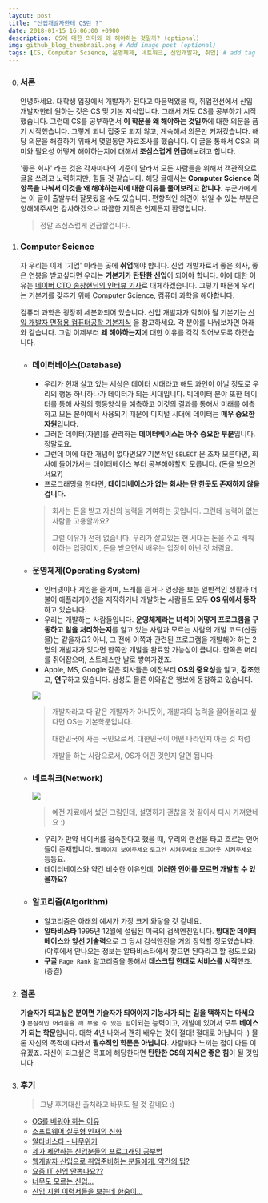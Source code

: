 ```yaml
---
layout: post
title: "신입개발자한테 CS란 ?"
date: 2018-01-15 16:06:00 +0900
description: CS에 대한 의미와 왜 해야하는 것일까? (optional)
img: github_blog_thumbnail.png # Add image post (optional)
tags: [CS, Computer Science, 운영체제, 네트워크, 신입개발자, 취업] # add tag
---
```


0. ### 서론

      안녕하세요. 대학생 입장에서 개발자가 된다고 마음먹었을 때, 취업전선에서 신입 개발자한테 원하는 것은 CS 및 기본 지식입니다. 그래서 저도 CS를 공부하기 시작했습니다. 그런데 CS를 공부하면서 **이 학문을 왜 해야하는 것일까**에 대한 의문을 품기 시작했습니다. 그렇게 되니 집중도 되지 않고, 계속해서 의문만 커져갔습니다. 해당 의문을 해결하기 위해서 몇일동안 자료조사를 했습니다. 이 글을 통해서 CS의 의미와 필요성 어떻게 해야하는지에 대해서 **조심스럽게 언급**해보려고 합니다.

      '좋은 회사' 라는 것은 각자마다의 기준이 달라서 모든 사람들을 위해서 객관적으로 글을 쓰려고 노력하지만, 힘들 것 같습니다. 해당 글에서는 **Computer Science 의 항목을 나눠서 이것을 왜 해야하는지에 대한 이유를 풀어보려고 합니다.** 누군가에게는 이 글이 출발부터 잘못됬을 수도 있습니다. 편향적인 의견이 섞일 수 있는 부분은 양해해주시면 감사하겠으나 따끔한 지적은 언제든지 환영입니다. 

      > 정말 조심스럽게 언급할겁니다.

1. ### Computer Science

   자 우리는 이제 '기업' 이라는 곳에 **취업**해야 합니다. 신입 개발자로서 좋은 회사, 좋은 연봉을 받고싶다면 우리는 **기본기가 탄탄한 신입**이 되어야 합니다. 이에 대한 이유는 [네이버 CTO 송창현님의 인터뷰 기사](http://digital.mk.co.kr/premium/share.php?no=10139)로 대체하겠습니다. 그렇기 때문에 우리는 기본기를 갖추기 위해 Computer Science, 컴퓨터 과학을 해야합니다. 

   컴퓨터 과학은 굉장히 세분화되어 있습니다. 신입 개발자가 익혀야 될 기본기는 [신입 개발자 면접용 컴퓨터공학 기본지식](http://softwarepatrasche.blogspot.kr/2016/04/blog-post.html) 을 참고하세요. 각 분야를 나눠보자면 아래와 같습니다. 그럼 이제부터 **왜 해야하는지**에 대한 이유를 각각 적어보도록 하겠습니다.

   - ### 데이터베이스(Database)

     - 우리가 현재 살고 있는 세상은 데이터 시대라고 해도 과언이 아닐 정도로 우리의 행동 하나하나가 데이터가 되는 시대입니다. 빅데이터 분야 또한 데이터를 통해 사람의 행동양식을 예측하고 이것의 결과를 통해서 미래를 예측하고 모든 분야에서 사용되기 때문에 디지털 시대에 데이터는 **매우 중요한 자원**입니다.
     - 그러한 데이터(자원)를 관리하는 **데이터베이스는 아주 중요한 부분**입니다. 정말로요.
     - 그런데 이에 대한 개념이 없다면요? 기본적인 `SELECT` 문 조차 모른다면, 회사에 들어가서는 데이터베이스 부터 공부해야할지 모릅니다. (돈을 받으면서요?)
     - 프로그래밍을 한다면, **데이터베이스가 없는 회사는 단 한곳도 존재하지 않을겁니다.**

     > 회사는 돈을 받고 자신의 능력을 기여하는 곳입니다. 그런데 능력이 없는 사람을 고용할까요?
     >
     > 그럴 이유가 전혀 없습니다. 우리가 살고있는 현 시대는 돈을 주고 배워야하는 입장이지, 돈을 받으면서 배우는 입장이 아닌 것 처럼요.

   - ### 운영체제(Operating System)

     - 인터넷이나 게임을 즐기며, 노래를 듣거나 영상을 보는 일반적인 생활과 더불어 애플리케이션을 제작하거나 개발하는 사람들도 모두 **OS 위에서 동작**하고 있습니다.
     - 우리는 개발하는 사람들입니다. **운영체제라는 녀석이 어떻게 프로그램을 구동하고 일을 처리하는지**를 알고 있는 사람과 모르는 사람의 개발 코드(산출물)는 같을까요? 아니, 그 전에 이쪽과 관련된 프로그램을 개발해야 하는 2명의 개발자가 있다면 한쪽만 개발을 완료할 가능성이 큽니다. 한쪽은 머리를 쥐어잡으며, 스트레스만 날로 쌓여가겠죠.
     - Apple, MS, Google 같은 회사들은 예전부터 **OS의 중요성**을 알고, **강조**했고, **연구**하고 있습니다. 삼성도 물론 이와같은 행보에 동참하고 있습니다.

     ![](https://i.imgur.com/mhEzLks.png)

     > 개발자라고 다 같은 개발자가 아니듯이, 개발자의 능력을 끌어올리고 싶다면 OS는 기본학문입니다.
     >
     > 대한민국에 사는 국민으로서, 대한민국이 어떤 나라인지 아는 것 처럼
     >
     > 개발을 하는 사람으로서, OS가 어떤 것인지 알면 됩니다.

   - ### 네트워크(Network)

     ![](https://i.imgur.com/jvX0RDe.png)

     > 예전 자료에서 썼던 그림인데, 설명하기 괜찮을 것 같아서 다시 가져왔네요 :)

     - 우리가 만약 네이버를 접속한다고 했을 때, 우리의 랜선을 타고 흐르는 언어들이 존재합니다. `웹페이지 보여주세요` `로그인 시켜주세요` `로그아웃 시켜주세요` 등등요.
     - 데이터베이스와 약간 비슷한 이유인데, **이러한 언어를 모르면 개발할 수 있을까요?**

   - ### 알고리즘(Algorithm)

     - 알고리즘은 아래의 예시가 가장 크게 와닿을 것 같네요.
     - **알타비스타**
       1995년 12월에 설립된 미국의 검색엔진입니다. **방대한 데이터베이스**와 **앞선 기술력**으로 그 당시 검색엔진을 거의 장악할 정도였습니다. (야후에서 안나오는 정보는 알타비스타에서 찾으면 된다라고 할 정도로요)
     - **구글**
       `Page Rank` 알고리즘을 통해서 **데스크탑 한대로 서비스를 시작**했죠. (종결)

2. ### 결론

   **기술자가 되고싶은 분이면 기술자가 되어야지 기능사가 되는 길을 택하지는 마세요 :)**
   `본질적인 어려움을 깨 부술 수 있는 힘`이되는 능력이고, 개발에 있어서 모두 **베이스가 되는 학문**입니다. 대학 4년 나와서 괜히 배우는 것이 절대! 절대로 아닙니다 :) 물론 자신의 목적에 따라서 **필수적인 학문은 아닙니다.** 사람마다 느끼는 점이 다른 이유겠죠. 자신이 되고싶은 목표에 해당한다면 **탄탄한 CS의 지식은 좋은 힘**이 될 것입니다.

3. ### 후기

   > 그냥 후기대신 출처라고 바꿔도 될 것 같네요 :)

   - [OS를 배워야 하는 이유](http://technerd.tistory.com/26)
   - [소프트웨어 실무형 인재의 신화](https://sangminpark.blog/2011/08/26/%EC%86%8C%ED%94%84%ED%8A%B8%EC%9B%A8%EC%96%B4-%EC%8B%A4%EB%AC%B4%ED%98%95-%EC%9D%B8%EC%9E%AC%EC%9D%98-%EC%8B%A0%ED%99%94/)
   - [알타비스타 - 나무위키](https://namu.wiki/w/%EC%95%8C%ED%83%80%EB%B9%84%EC%8A%A4%ED%83%80)
   - [제가 제안하는 신입분들의 프로그래밍 공부법](https://okky.kr/article/329269)
   - [웹개발자 신입으로 취업준비하는 분들에게, 약간의 팁?](https://okky.kr/article/314704)
   - [요즘 IT 신입 안뽑나요??](https://okky.kr/article/314296)
   - [너무도 모르는 신입...](https://okky.kr/article/230042)
   - [신입 지원 이력서들을 보는데 한숨이...](https://okky.kr/article/396216)